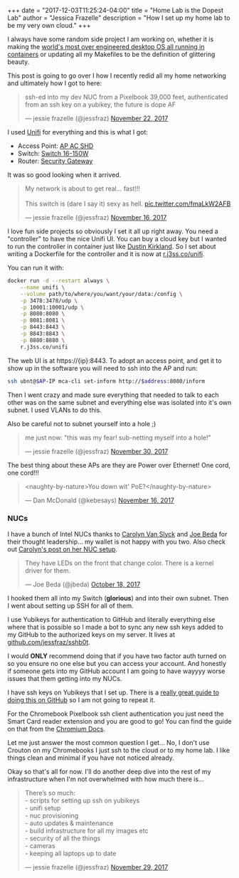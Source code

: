 +++
date = "2017-12-03T11:25:24-04:00"
title = "Home Lab is the Dopest Lab"
author = "Jessica Frazelle"
description = "How I set up my home lab to be my very own cloud."
+++

I always have some random side project I am working on, whether it is making the
[world's most over engineered desktop OS all running in containers](https://drive.google.com/open?id=17Hml1iFqdXElxOcrh9caQSC5px5mDgaS015Vhaz42ZY) or updating all my Makefiles to
be the definition of glittering beauty.

This post is going to go over I how I recently redid all my home networking and
ultimately how I got to here:


<blockquote class="twitter-tweet" data-lang="en"><p lang="en" dir="ltr">ssh-ed into my dev NUC from a Pixelbook 39,000 feet, authenticated from an ssh key on a yubikey, the future is dope AF</p>&mdash; jessie frazelle (@jessfraz) <a href="https://twitter.com/jessfraz/status/933155384419897344?ref_src=twsrc%5Etfw">November 22, 2017</a></blockquote>
<script async src="https://platform.twitter.com/widgets.js" charset="utf-8"></script>



I used [Unifi](https://unifi-sdn.ubnt.com/) for everything and this is what I got:

- Access Point: [AP AC SHD](https://unifi-shd.ubnt.com/)
- Switch: [Switch 16-150W](https://www.ubnt.com/unifi-switching/unifi-switch-16-150w/)
- Router: [Security Gateway](https://www.ubnt.com/unifi-routing/usg/)

It was so good looking when it arrived.


<blockquote class="twitter-tweet" data-lang="en"><p lang="en" dir="ltr">My network is about to get real... fast!!!<br><br>This switch is (dare I say it) sexy as hell. <a href="https://t.co/fmaLkW2AFB">pic.twitter.com/fmaLkW2AFB</a></p>&mdash; jessie frazelle (@jessfraz) <a href="https://twitter.com/jessfraz/status/931304322100539395?ref_src=twsrc%5Etfw">November 16, 2017</a></blockquote>
<script async src="https://platform.twitter.com/widgets.js" charset="utf-8"></script>


I love fun side projects so obviously I set it all up right away. You need
a "controller" to have the nice Unifi UI. You can buy a cloud key but I wanted
to run the controller in container just like [Dustin Kirkland](http://blog.dustinkirkland.com/2016/12/unifi-controller-in-lxd.html). So I set about writing a Dockerfile for the
controller and it is now at [r.j3ss.co/unifi](https://github.com/jessfraz/dockerfiles/blob/master/unifi/Dockerfile).

You can run it with:

```bash
docker run -d --restart always \
    --name unifi \
    --volume path/to/where/you/want/your/data:/config \
    -p 3478:3478/udp \
    -p 10001:10001/udp \
    -p 8080:8080 \
    -p 8081:8081 \
    -p 8443:8443 \
    -p 8843:8843 \
    -p 8880:8880 \
    r.j3ss.co/unifi
```

The web UI is at https://{ip}:8443. To adopt an access point, and get it
to show up in the software you will need to ssh into the AP and run:

```bash
ssh ubnt@$AP-IP mca-cli set-inform http://$address:8080/inform
```

Then I went crazy and made sure everything that needed to talk to each other
was on the same subnet and everything else was isolated into it's own subnet.
I used VLANs to do this.

Also be careful not to subnet yourself into a hole ;)


<blockquote class="twitter-tweet" data-lang="en"><p lang="en" dir="ltr">me just now: &quot;this was my fear! sub-netting myself into a hole!&quot;</p>&mdash; jessie frazelle (@jessfraz) <a href="https://twitter.com/jessfraz/status/936253292556050433?ref_src=twsrc%5Etfw">November 30, 2017</a></blockquote>
<script async src="https://platform.twitter.com/widgets.js" charset="utf-8"></script>


The best thing about these APs are they are Power over Ethernet! One cord, one
cord!!!


<blockquote class="twitter-tweet" data-conversation="none" data-lang="en"><p lang="en" dir="ltr">&lt;naughty-by-nature&gt;You down wit&#39; PoE?&lt;/naughty-by-nature&gt;</p>&mdash; Dan McDonald (@kebesays) <a href="https://twitter.com/kebesays/status/931306201014513665?ref_src=twsrc%5Etfw">November 16, 2017</a></blockquote>
<script async src="https://platform.twitter.com/widgets.js" charset="utf-8"></script>



### NUCs

I have a bunch of Intel NUCs thanks to [Carolyn Van Slyck](https://twitter.com/carolynvs) and [Joe
Beda](https://twitter.com/jbeda) for their thought leadership... my wallet is
not happy with you two. Also check out [Carolyn's post on her NUC setup](http://carolynvanslyck.com/blog/2017/10/my-little-cluster/).


<blockquote class="twitter-tweet" data-lang="en"><p lang="en" dir="ltr">They have LEDs on the front that change color. There is a kernel driver for them.</p>&mdash; Joe Beda (@jbeda) <a href="https://twitter.com/jbeda/status/920672603177607168?ref_src=twsrc%5Etfw">October 18, 2017</a></blockquote>
<script async src="https://platform.twitter.com/widgets.js" charset="utf-8"></script>


I hooked them all into my Switch (**glorious**) and into their own subnet. Then
I went about setting up SSH for all of them.

I use Yubikeys for authentication to GitHub and literally everything else where
that is possible so I made a bot to sync any new ssh keys added to my GitHub to
the authorized keys on my server. It lives at [github.com/jessfraz/sshb0t](https://github.com/jessfraz/sshb0t).

I would **ONLY** recommend doing that if you have two factor auth turned on so
you ensure no one else but you can access your account. And honestly if someone
gets into my GitHub account I am going to have wayyyy worse issues that them
getting into my NUCs.

I have ssh keys on Yubikeys that I set up. There is a [really great guide to
doing this on GitHub](https://github.com/drduh/YubiKey-Guide) so I am not going
to repeat it.

For the Chromebook Pixelbook ssh client authentication you just need the Smart Card
reader extension and you are good to go! You can find the guide on that from
the [Chromium Docs](https://chromium.googlesource.com/apps/libapps/+/master/nassh/doc/hardware-keys.md).

Let me just answer the most common question I get... No, I don't use Crouton
on my Chromebooks I just ssh to the cloud or to my home lab. I like things
clean and minimal if you have not noticed already.

Okay so that's all for now. I'll do another deep dive into the rest of my
infrastructure when I'm not overwhelmed with how much there is...


<blockquote class="twitter-tweet" data-lang="en"><p lang="en" dir="ltr">There’s so much:<br>- scripts for setting up ssh on yubikeys<br>- unifi setup<br>- nuc provisioning <br>- auto updates &amp; maintenance<br>- build infrastructure for all my images etc<br>- security of all the things<br>- cameras<br>- keeping all laptops up to date</p>&mdash; jessie frazelle (@jessfraz) <a href="https://twitter.com/jessfraz/status/935667037145305088?ref_src=twsrc%5Etfw">November 29, 2017</a></blockquote>
<script async src="https://platform.twitter.com/widgets.js" charset="utf-8"></script>

